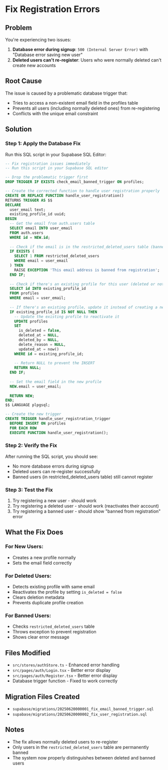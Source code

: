 # Fix Registration Errors

## Problem
You're experiencing two issues:
1. **Database error during signup**: `500 (Internal Server Error)` with "Database error saving new user"
2. **Deleted users can't re-register**: Users who were normally deleted can't create new accounts

## Root Cause
The issue is caused by a problematic database trigger that:
- Tries to access a non-existent email field in the profiles table
- Prevents all users (including normally deleted ones) from re-registering
- Conflicts with the unique email constraint

## Solution

### Step 1: Apply the Database Fix
Run this SQL script in your Supabase SQL Editor:

```sql
-- Fix registration issues immediately
-- Run this script in your Supabase SQL editor

-- Drop the problematic trigger first
DROP TRIGGER IF EXISTS check_email_banned_trigger ON profiles;

-- Create the corrected function to handle user registration properly
CREATE OR REPLACE FUNCTION handle_user_registration()
RETURNS TRIGGER AS $$
DECLARE
  user_email text;
  existing_profile_id uuid;
BEGIN
  -- Get the email from auth.users table
  SELECT email INTO user_email 
  FROM auth.users 
  WHERE id = NEW.id;
  
  -- Check if the email is in the restricted_deleted_users table (banned emails only)
  IF EXISTS (
    SELECT 1 FROM restricted_deleted_users 
    WHERE email = user_email
  ) THEN
    RAISE EXCEPTION 'This email address is banned from registration';
  END IF;
  
  -- Check if there's an existing profile for this user (deleted or not)
  SELECT id INTO existing_profile_id
  FROM profiles 
  WHERE email = user_email;
  
  -- If there's an existing profile, update it instead of creating a new one
  IF existing_profile_id IS NOT NULL THEN
    -- Update the existing profile to reactivate it
    UPDATE profiles 
    SET 
      is_deleted = false,
      deleted_at = NULL,
      deleted_by = NULL,
      delete_reason = NULL,
      updated_at = now()
    WHERE id = existing_profile_id;
    
    -- Return NULL to prevent the INSERT
    RETURN NULL;
  END IF;
  
  -- Set the email field in the new profile
  NEW.email = user_email;
  
  RETURN NEW;
END;
$$ LANGUAGE plpgsql;

-- Create the new trigger
CREATE TRIGGER handle_user_registration_trigger
  BEFORE INSERT ON profiles
  FOR EACH ROW
  EXECUTE FUNCTION handle_user_registration();
```

### Step 2: Verify the Fix
After running the SQL script, you should see:
- No more database errors during signup
- Deleted users can re-register successfully
- Banned users (in restricted_deleted_users table) still cannot register

### Step 3: Test the Fix
1. Try registering a new user - should work
2. Try registering a deleted user - should work (reactivates their account)
3. Try registering a banned user - should show "banned from registration" error

## What the Fix Does

### For New Users:
- Creates a new profile normally
- Sets the email field correctly

### For Deleted Users:
- Detects existing profile with same email
- Reactivates the profile by setting `is_deleted = false`
- Clears deletion metadata
- Prevents duplicate profile creation

### For Banned Users:
- Checks `restricted_deleted_users` table
- Throws exception to prevent registration
- Shows clear error message

## Files Modified
- `src/stores/authStore.ts` - Enhanced error handling
- `src/pages/auth/Login.tsx` - Better error display
- `src/pages/auth/Register.tsx` - Better error display
- Database trigger function - Fixed to work correctly

## Migration Files Created
- `supabase/migrations/20250620000001_fix_email_banned_trigger.sql`
- `supabase/migrations/20250620000002_fix_user_registration.sql`

## Notes
- The fix allows normally deleted users to re-register
- Only users in the `restricted_deleted_users` table are permanently banned
- The system now properly distinguishes between deleted and banned users 